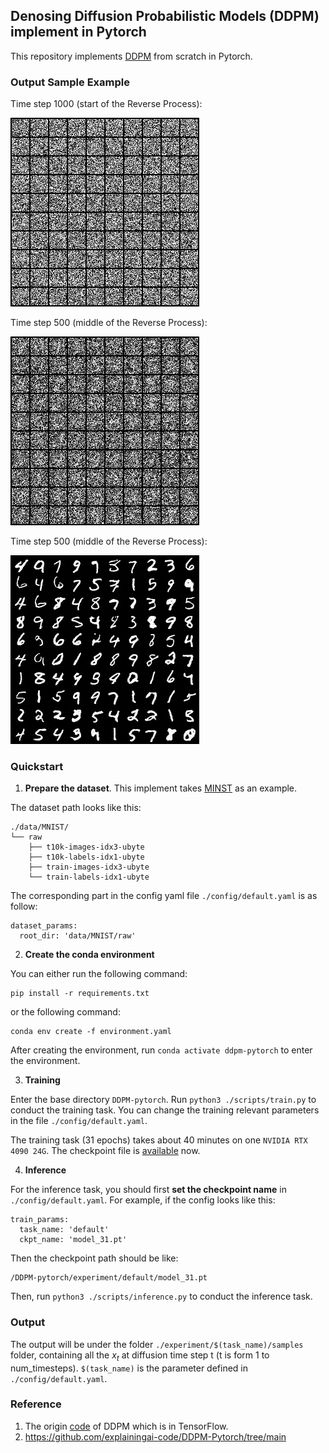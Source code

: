 ## Denosing Diffusion Probabilistic Models (DDPM) implement in Pytorch

This repository implements [DDPM](https://arxiv.org/abs/2006.11239) from scratch in Pytorch.

### Output Sample Example

Time step 1000 (start of the Reverse Process):

 ![x0_999](./assets/x0_999.png)

Time step 500 (middle of the Reverse Process):

 ![x0_500](./assets/x0_500.png)

Time step 500 (middle of the Reverse Process):

 ![x0_0](./assets/x0_0.png)


### Quickstart

1. **Prepare the dataset**. This implement takes [MINST](https://yann.lecun.com/exdb/mnist/) as an example.

The dataset path looks like this:

```
./data/MNIST/
└── raw
    ├── t10k-images-idx3-ubyte
    ├── t10k-labels-idx1-ubyte
    ├── train-images-idx3-ubyte
    └── train-labels-idx1-ubyte
```

The corresponding part in the config yaml file `./config/default.yaml` is as follow:

```
dataset_params:
  root_dir: 'data/MNIST/raw'
```



2. **Create the conda environment**

You can either run the following command:

```
pip install -r requirements.txt
```

or the following command:

```
conda env create -f environment.yaml
```

After creating the environment, run `conda activate ddpm-pytorch` to enter the environment.



3. **Training**

Enter the base directory `DDPM-pytorch`. Run `python3 ./scripts/train.py` to conduct the training task. You can change the training relevant parameters in the file `./config/default.yaml`.

The training task (31 epochs) takes about 40 minutes on one `NVIDIA RTX 4090 24G`. The checkpoint file is [available](https://cloud.tsinghua.edu.cn/d/10d12a84cafc40e89f5a/) now.



4. **Inference**

For the inference task, you should first **set the checkpoint name** in `./config/default.yaml`. For example, if the config looks like this:

```
train_params:
  task_name: 'default'
  ckpt_name: 'model_31.pt'
```

Then the checkpoint path should be like:

```
/DDPM-pytorch/experiment/default/model_31.pt
```

Then, run `python3 ./scripts/inference.py` to conduct the inference task.



### Output

The output will be under the folder `./experiment/$(task_name)/samples` folder, containing all the $x_{t}$ at diffusion time step t (t is form 1 to num_timesteps). `$(task_name)` is the parameter defined in `./config/default.yaml`.



### Reference

1. The origin [code](https://github.com/hojonathanho/diffusion) of DDPM which is in TensorFlow.
2. https://github.com/explainingai-code/DDPM-Pytorch/tree/main

